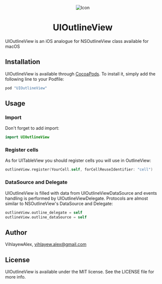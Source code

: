 
<p align="center">
  <img src="https://user-images.githubusercontent.com/22377058/69292342-93627480-0c0e-11ea-8415-a7f7f0e8d6ae.png" alt="Icon"/>
</p>

<H1 align="center">UIOutlineView</H1>

UIOutlineView is an iOS analogue for NSOutlineView class available for macOS

## Installation

UIOutlineView is available through [CocoaPods](http://cocoapods.org). To install
it, simply add the following line to your Podfile:

```ruby
pod "UIOutlineView"
```

## Usage

### Import
Don't forget to add import:
```swift
import UIOutlineView
```

### Register cells
As for UITableView you should register cells you will use in OutlineView:
```swift
outlineView.register(YourCell.self, forCellReuseIdentifier: "cell")
```

### DataSource and Delegate
UIOutlineView is filled with data from UIOutlineViewDataSource and events handling is performed by UIOutlineViewDelegate. Protocols are almost similar to NSOutlineView's DataSource and Delegate:
```swift
outlineView.outline_delegate = self
outlineView.outline_dataSource = self
```

## Author

VihlayewAlex, vihlayew.alex@gmail.com

## License

UIOutlineView is available under the MIT license. See the LICENSE file for more info.
